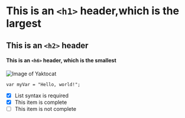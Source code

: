 # This is an `<h1>` header,which is the largest
## This is an `<h2>` header 
#### This is an `<h6>` header, which is the smallest


![Image of Yaktocat](https://octodex.github.com/images/yaktocat.png)

```
var myVar = "Hello, world!";
```

- [x] List syntax is required
- [x] This item is complete
- [ ] This item is not complete
